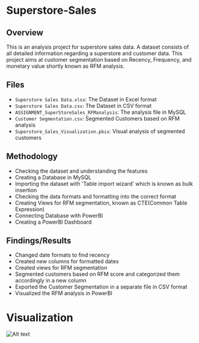 # Superstore-Sales
## Overview 
This is an analysis project for superstore sales data. A dataset consists of all detailed information regarding a superstore and customer data. This project aims at customer segmentation based on Recency, Frequency, and monetary value shortly known as RFM analysis.
## Files
- `Superstore Sales Data.xlsx`: The Dataset in Excel format
- `Superstore Sales Data.csv`: The Dataset in CSV format
- `ASSIGNMENT_SuperStoreSales_RFManalysis`: The analysis file in MySQL
- `Customer Segmentation.csv`: Segmented Customers based on RFM analysis
- `Superstore_Sales_Visualization.pbix`: Visual analysis of segmented customers
## Methodology
- Checking the dataset and understanding the features
- Creating a Database in MySQL
- Importing the dataset with 'Table import wizard' which is known as bulk insertion
- Checking the data formats and formatting into the correct format
- Creating Views for RFM segmentation, known as CTE(Common Table Expression)
- Connecting Database with PowerBI
- Creating a PowerBI Dashboard
## Findings/Results
- Changed date formats to find recency
- Created new columns for formatted dates
- Created views for RFM segmentation
- Segmented customers based on RFM score and categorized them accordingly in a new column
- Exported the Customer Segmentation in a separate file in CSV format
- Visualized the RFM analysis in PowerBI
# Visualization
![Alt text](1111.PNG)
